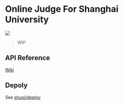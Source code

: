 
# Online Judge For Shanghai University
![](https://travis-ci.org/shuoj/shu-online-judge.svg?branch=master)

> WIP

## API Reference
[Wiki](https://github.com/kastnerorz/shu-online-judge/wiki)

## Depoly

See [shuoj/deploy](https://github.com/shuoj/deploy)
